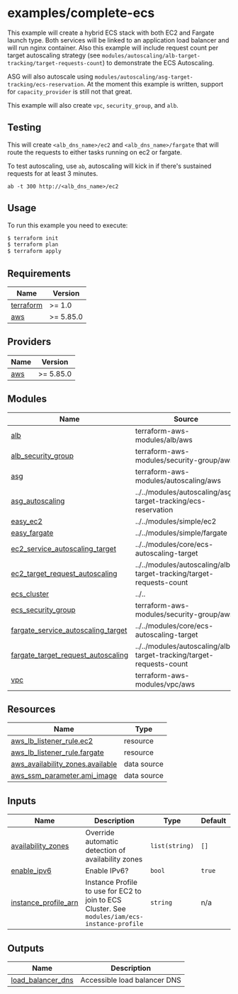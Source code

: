 # examples/complete-ecs

This example will create a hybrid ECS stack with both EC2 and Fargate launch type.
Both services will be linked to an application load balancer and will run nginx container.
Also this example will include request count per target autoscaling strategy (see `modules/autoscaling/alb-target-tracking/target-requests-count`) to demonstrate the ECS Autoscaling.

ASG will also autoscale using `modules/autoscaling/asg-target-tracking/ecs-reservation`.
At the moment this example is written, support for `capacity_provider` is still not that great.

This example will also create `vpc`, `security_group`, and `alb`.

## Testing
This will create `<alb_dns_name>/ec2` and `<alb_dns_name>/fargate` that will route the requests to either tasks running on ec2 or fargate.

To test autoscaling, use `ab`, autoscaling will kick in if there's sustained requests for at least 3 minutes.

`ab -t 300 http://<alb_dns_name>/ec2`

## Usage

To run this example you need to execute:

```bash
$ terraform init
$ terraform plan
$ terraform apply
```

<!-- BEGIN_TF_DOCS -->
## Requirements

| Name | Version |
|------|---------|
| <a name="requirement_terraform"></a> [terraform](#requirement\_terraform) | >= 1.0 |
| <a name="requirement_aws"></a> [aws](#requirement\_aws) | >= 5.85.0 |

## Providers

| Name | Version |
|------|---------|
| <a name="provider_aws"></a> [aws](#provider\_aws) | >= 5.85.0 |

## Modules

| Name | Source | Version |
|------|--------|---------|
| <a name="module_alb"></a> [alb](#module\_alb) | terraform-aws-modules/alb/aws | 5.13.0 |
| <a name="module_alb_security_group"></a> [alb\_security\_group](#module\_alb\_security\_group) | terraform-aws-modules/security-group/aws | ~> 4.0 |
| <a name="module_asg"></a> [asg](#module\_asg) | terraform-aws-modules/autoscaling/aws | ~> 7.0 |
| <a name="module_asg_autoscaling"></a> [asg\_autoscaling](#module\_asg\_autoscaling) | ../../modules/autoscaling/asg-target-tracking/ecs-reservation | n/a |
| <a name="module_easy_ec2"></a> [easy\_ec2](#module\_easy\_ec2) | ../../modules/simple/ec2 | n/a |
| <a name="module_easy_fargate"></a> [easy\_fargate](#module\_easy\_fargate) | ../../modules/simple/fargate | n/a |
| <a name="module_ec2_service_autoscaling_target"></a> [ec2\_service\_autoscaling\_target](#module\_ec2\_service\_autoscaling\_target) | ../../modules/core/ecs-autoscaling-target | n/a |
| <a name="module_ec2_target_request_autoscaling"></a> [ec2\_target\_request\_autoscaling](#module\_ec2\_target\_request\_autoscaling) | ../../modules/autoscaling/alb-target-tracking/target-requests-count | n/a |
| <a name="module_ecs_cluster"></a> [ecs\_cluster](#module\_ecs\_cluster) | ../.. | n/a |
| <a name="module_ecs_security_group"></a> [ecs\_security\_group](#module\_ecs\_security\_group) | terraform-aws-modules/security-group/aws | ~> 4.0 |
| <a name="module_fargate_service_autoscaling_target"></a> [fargate\_service\_autoscaling\_target](#module\_fargate\_service\_autoscaling\_target) | ../../modules/core/ecs-autoscaling-target | n/a |
| <a name="module_fargate_target_request_autoscaling"></a> [fargate\_target\_request\_autoscaling](#module\_fargate\_target\_request\_autoscaling) | ../../modules/autoscaling/alb-target-tracking/target-requests-count | n/a |
| <a name="module_vpc"></a> [vpc](#module\_vpc) | terraform-aws-modules/vpc/aws | ~> 5.0 |

## Resources

| Name | Type |
|------|------|
| [aws_lb_listener_rule.ec2](https://registry.terraform.io/providers/hashicorp/aws/latest/docs/resources/lb_listener_rule) | resource |
| [aws_lb_listener_rule.fargate](https://registry.terraform.io/providers/hashicorp/aws/latest/docs/resources/lb_listener_rule) | resource |
| [aws_availability_zones.available](https://registry.terraform.io/providers/hashicorp/aws/latest/docs/data-sources/availability_zones) | data source |
| [aws_ssm_parameter.ami_image](https://registry.terraform.io/providers/hashicorp/aws/latest/docs/data-sources/ssm_parameter) | data source |

## Inputs

| Name | Description | Type | Default | Required |
|------|-------------|------|---------|:--------:|
| <a name="input_availability_zones"></a> [availability\_zones](#input\_availability\_zones) | Override automatic detection of availability zones | `list(string)` | `[]` | no |
| <a name="input_enable_ipv6"></a> [enable\_ipv6](#input\_enable\_ipv6) | Enable IPv6? | `bool` | `true` | no |
| <a name="input_instance_profile_arn"></a> [instance\_profile\_arn](#input\_instance\_profile\_arn) | Instance Profile to use for EC2 to join to ECS Cluster. See `modules/iam/ecs-instance-profile` | `string` | n/a | yes |

## Outputs

| Name | Description |
|------|-------------|
| <a name="output_load_balancer_dns"></a> [load\_balancer\_dns](#output\_load\_balancer\_dns) | Accessible load balancer DNS |
<!-- END_TF_DOCS -->

